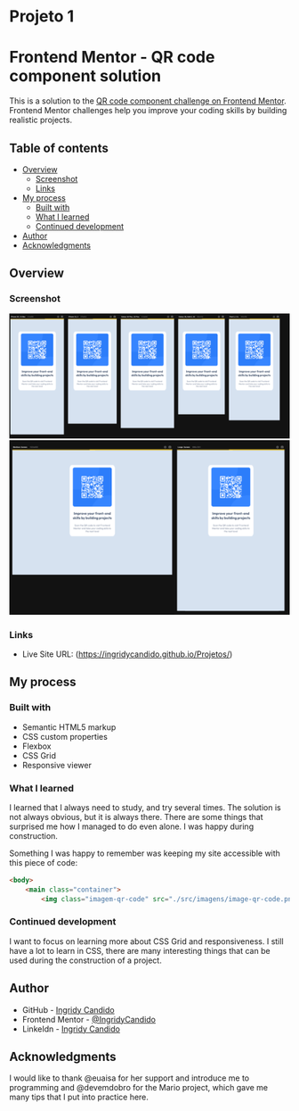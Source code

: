 # Projeto 1
# Frontend Mentor - QR code component solution

This is a solution to the [QR code component challenge on Frontend Mentor](https://www.frontendmentor.io/challenges/qr-code-component-iux_sIO_H). Frontend Mentor challenges help you improve your coding skills by building realistic projects. 

## Table of contents

- [Overview](#overview)
  - [Screenshot](#screenshot)
  - [Links](#links)
- [My process](#my-process)
  - [Built with](#built-with)
  - [What I learned](#what-i-learned)
  - [Continued development](#continued-development)
- [Author](#author)
- [Acknowledgments](#acknowledgments)

## Overview

### Screenshot

<img src="https://github.com/IngridyCandido/Projetos/blob/a9c7f293696ed15effb69d2585d32f019fb546d2/src/imagens/Captura-de-tela-1.png"/>
<img src="./src/imagens/captura-de-tela-2.png"/>

### Links

- Live Site URL: (https://ingridycandido.github.io/Projetos/)

## My process

### Built with

- Semantic HTML5 markup
- CSS custom properties
- Flexbox
- CSS Grid
- Responsive viewer

### What I learned

I learned that I always need to study, and try several times. The solution is not always obvious, but it is always there. There are some things that surprised me how I managed to do even alone. I was happy during construction.

Something I was happy to remember was keeping my site accessible with this piece of code:

```html
<body>
    <main class="container">
        <img class="imagem-qr-code" src="./src/imagens/image-qr-code.png" alt="QR code"/>
```

### Continued development

I want to focus on learning more about CSS Grid and responsiveness. I still have a lot to learn in CSS, there are many interesting things that can be used during the construction of a project.

## Author

- GitHub - [Ingridy Candido](https://github.com/IngridyCandido)
- Frontend Mentor - [@IngridyCandido](https://www.frontendmentor.io/profile/IngridyCandido)
- LinkeIdn - [Ingridy Candido](https://www.linkedin.com/in/ingridy-candido-a71256262/)

## Acknowledgments

I would like to thank @euaisa for her support and introduce me to programming and @devemdobro for the Mario project, which gave me many tips that I put into practice here.
